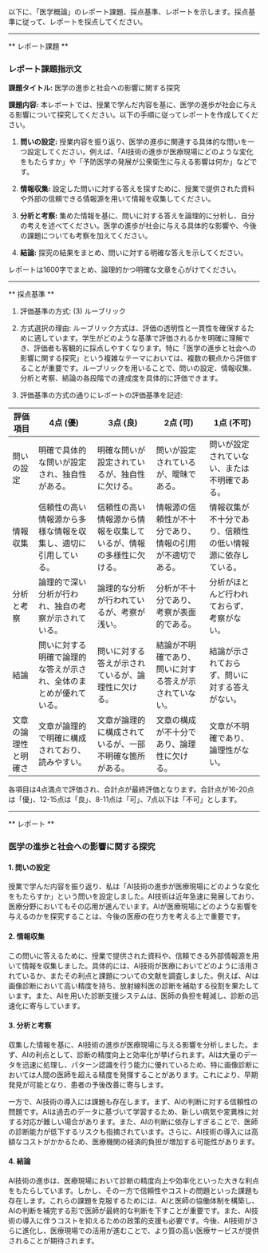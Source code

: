 以下に、「医学概論」のレポート課題、採点基準、レポートを示します。採点基準に従って、レポートを採点してください。

---------------------------------------
** レポート課題 **

### レポート課題指示文

**課題タイトル:** 医学の進歩と社会への影響に関する探究

**課題内容:** 本レポートでは、授業で学んだ内容を基に、医学の進歩が社会に与える影響について探究してください。以下の手順に従ってレポートを作成してください。

1. **問いの設定:** 授業内容を振り返り、医学の進歩に関連する具体的な問いを一つ設定してください。例えば、「AI技術の進歩が医療現場にどのような変化をもたらすか」や「予防医学の発展が公衆衛生に与える影響は何か」などです。

2. **情報収集:** 設定した問いに対する答えを探すために、授業で提供された資料や外部の信頼できる情報源を用いて情報を収集してください。

3. **分析と考察:** 集めた情報を基に、問いに対する答えを論理的に分析し、自分の考えを述べてください。医学の進歩が社会に与える具体的な影響や、今後の課題についても考察を加えてください。

4. **結論:** 探究の結果をまとめ、問いに対する明確な答えを示してください。

レポートは1600字でまとめ、論理的かつ明確な文章を心がけてください。

---------------------------------------
** 採点基準 **

1. 評価基準の方式: (3) ルーブリック

2. 方式選択の理由: ルーブリック方式は、評価の透明性と一貫性を確保するために適しています。学生がどのような基準で評価されるかを明確に理解でき、評価者も客観的に採点しやすくなります。特に「医学の進歩と社会への影響に関する探究」という複雑なテーマにおいては、複数の観点から評価することが重要です。ルーブリックを用いることで、問いの設定、情報収集、分析と考察、結論の各段階での達成度を具体的に評価できます。

3. 評価基準の方式の通りにレポートの評価基準を記述:

| 評価項目         | 4点 (優)                                                                 | 3点 (良)                                                               | 2点 (可)                                                               | 1点 (不可)                                                             |
|------------------|---------------------------------------------------------------------------|------------------------------------------------------------------------|------------------------------------------------------------------------|------------------------------------------------------------------------|
| 問いの設定       | 明確で具体的な問いが設定され、独自性がある。                             | 明確な問いが設定されているが、独自性に欠ける。                         | 問いが設定されているが、曖昧である。                                   | 問いが設定されていない、または不明確である。                           |
| 情報収集         | 信頼性の高い情報源から多様な情報を収集し、適切に引用している。           | 信頼性の高い情報源から情報を収集しているが、情報の多様性に欠ける。     | 情報源の信頼性が不十分であり、情報の引用が不適切である。               | 情報収集が不十分であり、信頼性の低い情報源に依存している。             |
| 分析と考察       | 論理的で深い分析が行われ、独自の考察が示されている。                     | 論理的な分析が行われているが、考察が浅い。                             | 分析が不十分であり、考察が表面的である。                               | 分析がほとんど行われておらず、考察がない。                             |
| 結論             | 問いに対する明確で論理的な答えが示され、全体のまとめが優れている。       | 問いに対する答えが示されているが、論理性に欠ける。                     | 結論が不明確であり、問いに対する答えが示されていない。                 | 結論が示されておらず、問いに対する答えがない。                         |
| 文章の論理性と明確さ | 文章が論理的で明確に構成されており、読みやすい。                         | 文章が論理的に構成されているが、一部不明確な箇所がある。               | 文章の構成が不十分であり、論理性に欠ける。                             | 文章が不明確であり、論理性がない。                                     |

各項目は4点満点で評価され、合計点が最終評価となります。合計点が16-20点は「優」、12-15点は「良」、8-11点は「可」、7点以下は「不可」とします。

---------------------------------------
** レポート **
### 医学の進歩と社会への影響に関する探究

#### 1. 問いの設定

授業で学んだ内容を振り返り、私は「AI技術の進歩が医療現場にどのような変化をもたらすか」という問いを設定しました。AI技術は近年急速に発展しており、医療分野においてもその応用が進んでいます。AIが医療現場にどのような影響を与えるのかを探究することは、今後の医療の在り方を考える上で重要です。

#### 2. 情報収集

この問いに答えるために、授業で提供された資料や、信頼できる外部情報源を用いて情報を収集しました。具体的には、AI技術が医療においてどのように活用されているか、またその利点と課題についての文献を調査しました。例えば、AIは画像診断において高い精度を持ち、放射線科医の診断を補助する役割を果たしています。また、AIを用いた診断支援システムは、医師の負担を軽減し、診断の迅速化に寄与しています。

#### 3. 分析と考察

収集した情報を基に、AI技術の進歩が医療現場に与える影響を分析しました。まず、AIの利点として、診断の精度向上と効率化が挙げられます。AIは大量のデータを迅速に処理し、パターン認識を行う能力に優れているため、特に画像診断においては人間の医師を超える精度を発揮することがあります。これにより、早期発見が可能となり、患者の予後改善に寄与します。

一方で、AI技術の導入には課題も存在します。まず、AIの判断に対する信頼性の問題です。AIは過去のデータに基づいて学習するため、新しい病気や変異株に対する対応が難しい場合があります。また、AIの判断に依存しすぎることで、医師の診断能力が低下するリスクも指摘されています。さらに、AI技術の導入には高額なコストがかかるため、医療機関の経済的負担が増加する可能性があります。

#### 4. 結論

AI技術の進歩は、医療現場において診断の精度向上や効率化といった大きな利点をもたらしています。しかし、その一方で信頼性やコストの問題といった課題も存在します。これらの課題を克服するためには、AIと医師の協働体制を構築し、AIの判断を補完する形で医師が最終的な判断を下すことが重要です。また、AI技術の導入に伴うコストを抑えるための政策的支援も必要です。今後、AI技術がさらに進化し、医療現場での活用が進むことで、より質の高い医療サービスが提供されることが期待されます。

